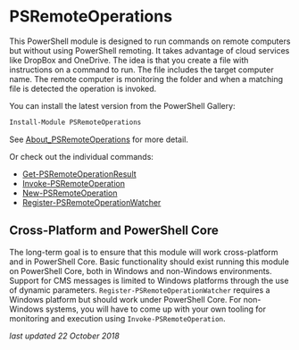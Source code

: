 # PSRemoteOperations

This PowerShell module is designed to run commands on remote computers but without using PowerShell remoting. It takes advantage of cloud services like DropBox and OneDrive. The idea is that you create a file with instructions on a command to run. The file includes the target computer name. The remote computer is monitoring the folder and when a matching file is detected the operation is invoked.

You can install the latest version from the PowerShell Gallery:

```powershell
Install-Module PSRemoteOperations
```

See [About_PSRemoteOperations](docs/about_PSRemoteOperations.md) for more detail.

Or check out the individual commands:

+ [Get-PSRemoteOperationResult](docs/Get-PSRemoteOperationResult.md)
+ [Invoke-PSRemoteOperation](docs/Invoke-PSRemoteOperation.md)
+ [New-PSRemoteOperation](docs/New-PSRemoteOperation.md)
+ [Register-PSRemoteOperationWatcher](docs/Register-PSRemoteOperationWatcher.md)

## Cross-Platform and PowerShell Core

The long-term goal is to ensure that this module will work cross-platform and in PowerShell Core. Basic functionality should exist running this module on PowerShell Core, both in Windows and non-Windows environments. Support for CMS messages is limited to Windows platforms through the use of dynamic parameters. `Register-PSRemoteOperationWatcher` requires a Windows platform but should work under PowerShell Core. For non-Windows systems, you will have to come up with your own tooling for monitoring and execution using `Invoke-PSRemoteOperation`.

 *last updated 22 October 2018*
